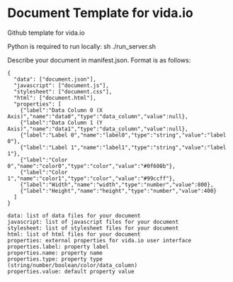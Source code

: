 Document Template for vida.io
=============

Github template for vida.io

Python is required to run locally: sh ./run_server.sh

Describe your document in manifest.json. Format is as follows:

    {
      "data": ["document.json"],
      "javascript": ["document.js"],
      "stylesheet": ["document.css"],
      "html": ["document.html"],
      "properties": [
        {"label":"Data Column 0 (X Axis)","name":"data0","type":"data_column","value":null},
        {"label":"Data Column 1 (Y Axis)","name":"data1","type":"data_column","value":null},
        {"label":"Label 0","name":"label0","type":"string","value":"label 0"},
        {"label":"Label 1","name":"label1","type":"string","value":"label 1"},
        {"label":"Color 0","name":"color0","type":"color","value":"#0f608b"},
        {"label":"Color 1","name":"color1","type":"color","value":"#99ccff"},
        {"label":"Width","name":"width","type":"number","value":800},
        {"label":"Height","name":"height","type":"number","value":400}
      ]
    }
    
    data: list of data files for your document
    javascript: list of javascript files for your document
    stylesheet: list of stylesheet files for your document
    html: list of html files for your document
    properties: external properties for vida.io user interface
    properties.label: property label
    properties.name: property name
    properties.type: property type (string/number/boolean/color/data_column)
    properties.value: default property value
